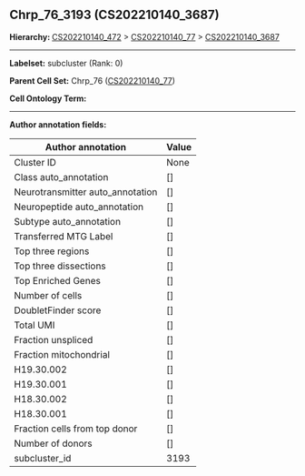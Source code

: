 ## Chrp_76_3193 (CS202210140_3687)
<b>Hierarchy: </b>
[CS202210140_472](https://purl.brain-bican.org/taxonomy/CS202210140#CS202210140_472) >
[CS202210140_77](https://purl.brain-bican.org/taxonomy/CS202210140#CS202210140_77) >
[CS202210140_3687](https://purl.brain-bican.org/taxonomy/CS202210140#CS202210140_3687)

---


**Labelset:** subcluster (Rank: 0)

**Parent Cell Set:** Chrp_76 ([CS202210140_77](https://purl.brain-bican.org/taxonomy/CS202210140#CS202210140_77))



**Cell Ontology Term:** 

[MARKER GENES.]: #


---

[TRANSFERRED ANNOTATIONS.]: #


[AUTHOR ANNOTATION FIELDS.]: #


**Author annotation fields:**

| Author annotation | Value |
|-------------------|-------|
|Cluster ID|None|
|Class auto_annotation|[]|
|Neurotransmitter auto_annotation|[]|
|Neuropeptide auto_annotation|[]|
|Subtype auto_annotation|[]|
|Transferred MTG Label|[]|
|Top three regions|[]|
|Top three dissections|[]|
|Top Enriched Genes|[]|
|Number of cells|[]|
|DoubletFinder score|[]|
|Total UMI|[]|
|Fraction unspliced|[]|
|Fraction mitochondrial|[]|
|H19.30.002|[]|
|H19.30.001|[]|
|H18.30.002|[]|
|H18.30.001|[]|
|Fraction cells from top donor|[]|
|Number of donors|[]|
|subcluster_id|3193|
